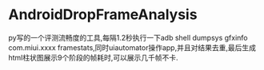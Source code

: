 # AndroidDropFrameAnalysis
py写的一个评测流畅度的工具,每隔1.2秒执行一下adb shell dumpsys gfxinfo com.miui.xxxx framestats,同时uiautomator操作app,并且对结果去重,最后生成html柱状图展示9个阶段的帧耗时,可以展示几千帧不卡.
